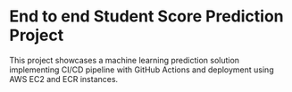 # End to end Student Score Prediction Project

This project showcases a machine learning prediction solution implementing CI/CD pipeline with GitHub Actions and deployment using AWS EC2 and ECR instances.
